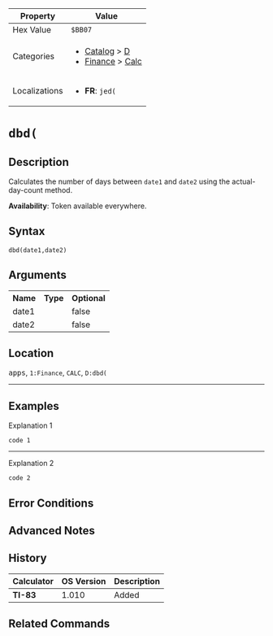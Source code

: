 | Property      | Value |
|---------------|-------|
| Hex Value     | `$BB07`|
| Categories    | <ul><li>[Catalog](../categories/Catalog.md) > [D](../categories/Catalog.md#D)</li><li>[Finance](../categories/Finance.md) > [Calc](../categories/Finance.md#Calc)</li></ul> |
| Localizations | <ul><li><b>FR</b>: `jed(`</li></ul> |

# `dbd(`

## Description
Calculates the number of days between `date1` and `date2` using the actual-day-count method.


<b>Availability</b>: Token available everywhere.

## Syntax
`dbd(date1,date2)`

## Arguments
<table>
<tr><th>Name</th><th>Type</th><th>Optional</th></tr>

<tr><td>date1</td><td></td><td>false</td></tr>

<tr><td>date2</td><td></td><td>false</td></tr>

</table>

## Location
<kbd>apps</kbd>, `1:Finance`, `CALC`, `D:dbd(`
<hr>

## Examples

Explanation 1
```ti-basic
code 1
```
---
Explanation 2
```ti-basic
code 2
```

## Error Conditions


## Advanced Notes


## History
| Calculator | OS Version | Description |
|------------|------------|-------------|
| <b>TI-83</b> | 1.010 | Added

## Related Commands

    